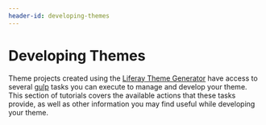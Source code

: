 ```yaml
---
header-id: developing-themes
---
```


# Developing Themes

Theme projects created using the 
[Liferay Theme Generator](/docs/7-1/tutorials/-/knowledge_base/t/creating-themes) 
have access to several 
[gulp](https://www.npmjs.com/package/gulp) 
tasks you can execute to manage and develop your theme. This section of 
tutorials covers the available actions that these tasks provide, as well as 
other information you may find useful while developing your theme. 
